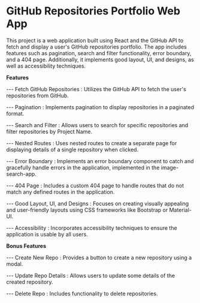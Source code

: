 # GitHub Repositories Portfolio Web App

This project is a web application built using React and the GitHub API to fetch and display a user's GitHub repositories portfolio. The app includes features such as pagination, search and filter functionality, error boundary, and a 404 page. Additionally, it implements good layout, UI, and designs, as well as accessibility techniques.

**Features**

--- Fetch GitHub Repositories : Utilizes the GitHub API to fetch the user's repositories from GitHub.

--- Pagination : Implements pagination to display repositories in a paginated format.

--- Search and Filter : Allows users to search for specific repositories and filter repositories by Project Name. 

--- Nested Routes : Uses nested routes to create a separate page for displaying details of a single repository when clicked.

--- Error Boundary : Implements an error boundary component to catch and gracefully handle errors in the application, implemented in the image-search-app.

--- 404 Page : Includes a custom 404 page to handle routes that do not match any defined routes in the application.

--- Good Layout, UI, and Designs : Focuses on creating visually appealing and user-friendly layouts using CSS frameworks like Bootstrap or Material-UI.

--- Accessibility : Incorporates accessibility techniques to ensure the application is usable by all users.

**Bonus Features**

--- Create New Repo : Provides a button to create a new repository using a modal.

--- Update Repo Details : Allows users to update some details of the created repository.

--- Delete Repo : Includes functionality to delete repositories.

